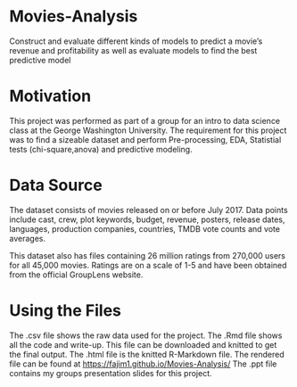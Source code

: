 # Movies-Analysis
Construct and evaluate different kinds of models to predict a movie’s revenue and profitability as well as evaluate models to find the best predictive model

# Motivation
This project was performed as part of a group for an intro to data science class at the George Washington University. The requirement for this project was to find a sizeable dataset and perform Pre-processing, EDA, Statistial tests (chi-square,anova) and predictive modeling.

# Data Source

The dataset consists of movies released on or before July 2017. Data points include cast, crew, plot keywords, budget, revenue, posters, release dates, languages, production companies, countries, TMDB vote counts and vote averages.

This dataset also has files containing 26 million ratings from 270,000 users for all 45,000 movies. Ratings are on a scale of 1-5 and have been obtained from the official GroupLens website.

# Using the Files
The .csv file shows the raw data used for the project. 
The .Rmd file shows all the code and write-up. This file can be downloaded and knitted to get the final output.
The .html file is the knitted R-Markdown file. The rendered file can be found at https://fajim1.github.io/Movies-Analysis/
The .ppt file contains my groups presentation slides for this project.
